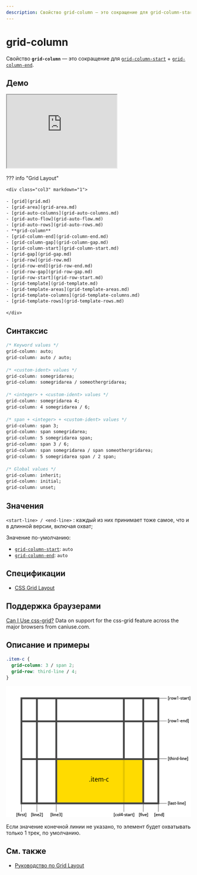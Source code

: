 ```yaml
---
description: Свойство grid-column — это сокращение для grid-column-start + grid-column-end
---
```


# grid-column

Свойство **`grid-column`** — это сокращение для [`grid-column-start`](grid-column-start.md) + [`grid-column-end`](grid-column-end.md).

## Демо

<iframe class="interactive is-default-height" height="200" src="https://interactive-examples.mdn.mozilla.net/pages/css/grid-column.html" title="MDN Web Docs Interactive Example" loading="lazy" data-readystate="complete"></iframe>

??? info "Grid Layout"

    <div class="col3" markdown="1">

    - [grid](grid.md)
    - [grid-area](grid-area.md)
    - [grid-auto-columns](grid-auto-columns.md)
    - [grid-auto-flow](grid-auto-flow.md)
    - [grid-auto-rows](grid-auto-rows.md)
    - **grid-column**
    - [grid-column-end](grid-column-end.md)
    - [grid-column-gap](grid-column-gap.md)
    - [grid-column-start](grid-column-start.md)
    - [grid-gap](grid-gap.md)
    - [grid-row](grid-row.md)
    - [grid-row-end](grid-row-end.md)
    - [grid-row-gap](grid-row-gap.md)
    - [grid-row-start](grid-row-start.md)
    - [grid-template](grid-template.md)
    - [grid-template-areas](grid-template-areas.md)
    - [grid-template-columns](grid-template-columns.md)
    - [grid-template-rows](grid-template-rows.md)

    </div>

## Синтаксис

```css
/* Keyword values */
grid-column: auto;
grid-column: auto / auto;

/* <custom-ident> values */
grid-column: somegridarea;
grid-column: somegridarea / someothergridarea;

/* <integer> + <custom-ident> values */
grid-column: somegridarea 4;
grid-column: 4 somegridarea / 6;

/* span + <integer> + <custom-ident> values */
grid-column: span 3;
grid-column: span somegridarea;
grid-column: 5 somegridarea span;
grid-column: span 3 / 6;
grid-column: span somegridarea / span someothergridarea;
grid-column: 5 somegridarea span / 2 span;

/* Global values */
grid-column: inherit;
grid-column: initial;
grid-column: unset;
```

## Значения

`<start-line> / <end-line>`
: каждый из них принимает тоже самое, что и в длинной версии, включая охват;

Значение по-умолчанию:

- [`grid-column-start`](grid-column-start.md): `auto`
- [`grid-column-end`](grid-column-end.md): `auto`

## Спецификации

- [CSS Grid Layout](https://drafts.csswg.org/css-grid/#propdef-grid-column)

## Поддержка браузерами

<p class="ciu_embed" data-feature="css-grid" data-periods="future_1,current,past_1,past_2">
  <a href="http://caniuse.com/#feat=css-grid">Can I Use css-grid?</a> Data on support for the css-grid feature across the major browsers from caniuse.com.
</p>

## Описание и примеры

```css
.item-c {
  grid-column: 3 / span 2;
  grid-row: third-line / 4;
}
```

![CSS Grid Start End](grid-start-end-c.png)

Если значение конечной линии не указано, то элемент будет охватывать только 1 трек, по умолчанию.

## См. также

- [Руководство по Grid Layout](/grid/)
